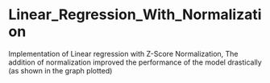 # Linear_Regression_With_Normalization
Implementation of Linear regression with Z-Score Normalization, The addition of normalization improved the performance of the model drastically (as shown in the graph plotted)
